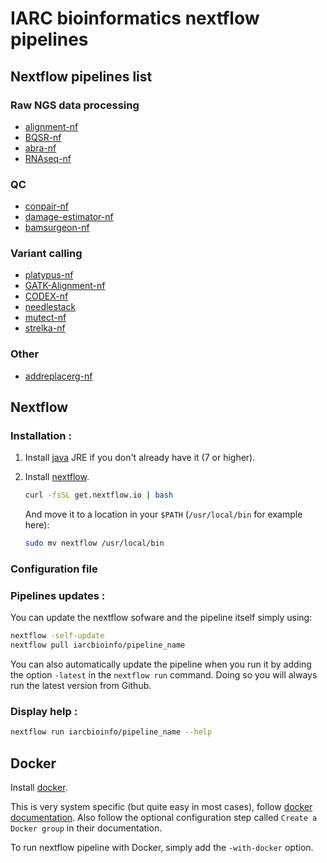 # IARC bioinformatics nextflow pipelines

## Nextflow pipelines list

### Raw NGS data processing
* [alignment-nf](https://github.com/IARCbioinfo/alignment-nf)
* [BQSR-nf](https://github.com/IARCbioinfo/BQSR-nf)
* [abra-nf](https://github.com/IARCbioinfo/abra-nf)
* [RNAseq-nf](https://github.com/IARCbioinfo/RNAseq-nf)

### QC
* [conpair-nf](https://github.com/IARCbioinfo/conpair-nf)
* [damage-estimator-nf](https://github.com/IARCbioinfo/damage-estimator-nf)
* [bamsurgeon-nf](https://github.com/IARCbioinfo/bamsurgeon-nf)

### Variant calling
* [platypus-nf](https://github.com/IARCbioinfo/platypus-nf)
* [GATK-Alignment-nf](https://github.com/IARCbioinfo/GATK-Alignment-nf)
* [CODEX-nf](https://github.com/IARCbioinfo/CODEX-nf)
* [needlestack](https://github.com/IARCbioinfo/needlestack)
* [mutect-nf](https://github.com/IARCbioinfo/mutect-nf)
* [strelka-nf](https://github.com/IARCbioinfo/strelka-nf)

### Other
* [addreplacerg-nf](https://github.com/IARCbioinfo/addreplacerg-nf)

## Nextflow 

### Installation : 

1. Install [java](https://java.com/download/) JRE if you don't already have it (7 or higher).

2. Install [nextflow](http://www.nextflow.io/).

	```bash
	curl -fsSL get.nextflow.io | bash
	```
	And move it to a location in your `$PATH` (`/usr/local/bin` for example here):
	```bash
	sudo mv nextflow /usr/local/bin
	```
  
### Configuration file

### Pipelines updates :

You can update the nextflow sofware and the pipeline itself simply using:
```bash
nextflow -self-update
nextflow pull iarcbioinfo/pipeline_name
```

You can also automatically update the pipeline when you run it by adding the option `-latest` in the `nextflow run` command. Doing so you will always run the latest version from Github.

### Display help :

```bash
nextflow run iarcbioinfo/pipeline_name --help
```

## Docker

Install [docker](https://www.docker.com).
	
This is very system specific (but quite easy in most cases), follow  [docker documentation](https://docs.docker.com/installation/). Also follow the optional configuration step called `Create a Docker group` in their documentation.

To run nextflow pipeline with Docker, simply add the `-with-docker` option.

